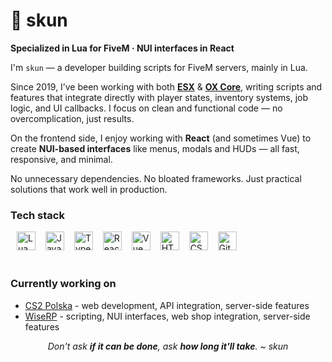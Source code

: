 # 👋 skun

**Specialized in Lua for FiveM · NUI interfaces in React**

I'm `skun` — a developer building scripts for FiveM servers, mainly in Lua.

Since 2019, I’ve been working with both **[ESX](https://github.com/esx-framework)** & **[OX Core](https://github.com/overextended)**, writing scripts and features that integrate directly with player states, inventory systems, job logic, and UI callbacks. I focus on clean and functional code — no overcomplication, just results.

On the frontend side, I enjoy working with **React** (and sometimes Vue) to create **NUI-based interfaces** like menus, modals and HUDs — all fast, responsive, and minimal.

No unnecessary dependencies. No bloated frameworks. Just practical solutions that work well in production.

### Tech stack

<div style="margin: 10px; height: 50px;">
<a href="https://www.lua.org/"><img alt="Lua" width="30px" style="padding-right: 12px;" src="https://cdn.jsdelivr.net/gh/devicons/devicon@latest/icons/lua/lua-original.svg" /></a>
<a href="https://developer.mozilla.org/en-US/docs/Web/JavaScript"><img alt="JavaScript" width="30px" style="padding-right: 12px;" src="https://cdn.jsdelivr.net/gh/devicons/devicon/icons/javascript/javascript-plain.svg" /></a>
<a href="https://www.typescriptlang.org/"><img alt="TypeScript" width="30px" style="padding-right: 12px;" src="https://cdn.jsdelivr.net/gh/devicons/devicon@latest/icons/typescript/typescript-original.svg" /></a>
<a href="https://react.dev/"><img alt="React" width="30px" style="padding-right: 12px;" src="https://cdn.jsdelivr.net/gh/devicons/devicon@latest/icons/react/react-original.svg" /></a>
<a href="https://vuejs.org/"><img alt="Vue" width="30px" style="padding-right: 12px;" src="https://cdn.jsdelivr.net/gh/devicons/devicon@latest/icons/vuejs/vuejs-original.svg" /></a>
<a href="https://html.spec.whatwg.org/"><img alt="HTML5" width="30px" style="padding-right: 12px;" src="https://cdn.jsdelivr.net/gh/devicons/devicon@latest/icons/html5/html5-original.svg" /></a>
<a href="https://www.w3.org/Style/CSS/"><img alt="CSS3" width="30px" style="padding-right: 12px;" src="https://cdn.jsdelivr.net/gh/devicons/devicon@latest/icons/css3/css3-original.svg" /></a>
<a href="https://git-scm.com/"><img alt="Git" width="30px" style="padding-right: 12px;" src="https://cdn.jsdelivr.net/gh/devicons/devicon/icons/git/git-original.svg" /></a>
</div>

### Currently working on

- [CS2 Polska](https://counterstrike2.pl) - web development, API integration, server-side features
- [WiseRP](https://wiseroleplay.pl) - scripting, NUI interfaces, web shop integration, server-side features

<p align="center">
  <em>Don't ask <strong>if it can be done</strong>, ask <strong>how long it'll take</strong>. ~ skun
</p>
